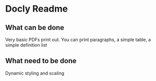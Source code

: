 # Docly Readme 

## What can be done
Very basic PDFs print out. 
You can print paragraphs, a simple table, a simple definition list

## What need to be done 
Dynamic styling and scaling

